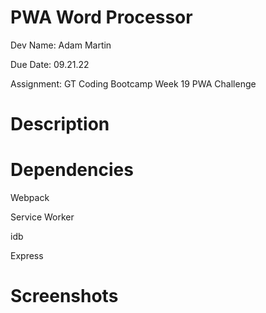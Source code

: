 # PWA Word Processor
Dev Name: Adam Martin

Due Date: 09.21.22

Assignment: GT Coding Bootcamp Week 19 PWA Challenge

# Description

# Dependencies
Webpack

Service Worker

idb

Express

# Screenshots